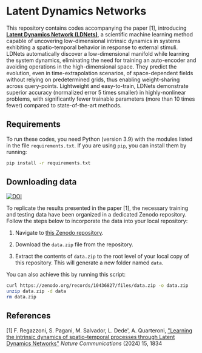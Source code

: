 # Latent Dynamics Networks

This repository contains codes accompanying the paper [1], introducing [**Latent Dynamics Network (LDNets)**](https://doi.org/10.1038/s41467-024-45323-x), a scientific machine learning method capable of uncovering low-dimensional intrinsic dynamics in systems exhibiting a spatio-temporal behavior in response to external stimuli. LDNets automatically discover a low-dimensional manifold while learning the system dynamics, eliminating the need for training an auto-encoder and avoiding operations in the high-dimensional space. They predict the evolution, even in time-extrapolation scenarios, of space-dependent fields without relying on predetermined grids, thus enabling weight-sharing across query-points. Lightweight and easy-to-train, LDNets demonstrate superior accuracy (normalized error 5 times smaller) in highly-nonlinear problems, with significantly fewer trainable parameters (more than 10 times fewer) compared to state-of-the-art methods.

## Requirements

To run these codes, you need Python (version 3.9) with the modules listed in the file `requirements.txt`. If you are using `pip`, you can install them by running:
```bash
pip install -r requirements.txt
```

## Downloading data

[![DOI](https://zenodo.org/badge/DOI/10.5281/zenodo.10436827.svg)](https://doi.org/10.5281/zenodo.10436827)

To replicate the results presented in the paper [1], the necessary training and testing data have been organized in a dedicated Zenodo repository. Follow the steps below to incorporate the data into your local repository:

1. Navigate to [this Zenodo repository](https://doi.org/10.5281/zenodo.10436827).

2. Download the `data.zip` file from the repository.

3. Extract the contents of `data.zip` to the root level of your local copy of this repository. This will generate a new folder named `data`.

You can also achieve this by running this script:
```bash
curl https://zenodo.org/records/10436827/files/data.zip -o data.zip
unzip data.zip -d data
rm data.zip
```

## References

[1] F. Regazzoni, S. Pagani, M. Salvador, L. Dede', A. Quarteroni, ["Learning the intrinsic dynamics of spatio-temporal processes through Latent Dynamics Networks"](https://doi.org/10.1038/s41467-024-45323-x) _Nature Communications_ (2024) 15, 1834